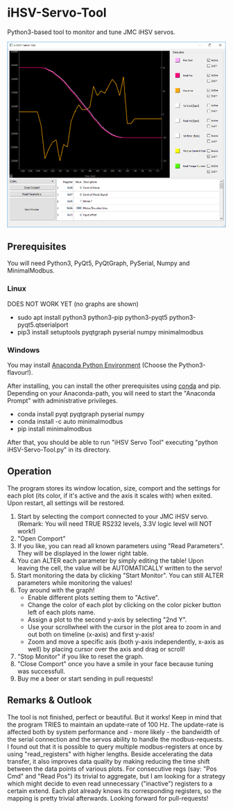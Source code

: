 # iHSV-Servo-Tool

Python3-based tool to monitor and tune JMC iHSV servos.

![alt text](screenshot.png "Screenshot")

## Prerequisites

You will need Python3, PyQt5, PyQtGraph, PySerial, Numpy and MinimalModbus.

### Linux

DOES NOT WORK YET (no graphs are shown)
* sudo apt install python3 python3-pip python3-pyqt5 python3-pyqt5.qtserialport
* pip3 install setuptools pyqtgraph pyserial numpy minimalmodbus

### Windows

You may install [Anaconda Python Environment](https://conda.io/docs/user-guide/install/index.html "Anaconda Website") (Choose the Python3-flavour!).

After installing, you can install the other prerequisites using [conda](https://conda.io/docs/user-guide/tasks/manage-pkgs.html) and pip. Depending on your Anaconda-path, you will need to start the "Anaconda Prompt" with administrative privileges.
* conda install pyqt pyqtgraph pyserial numpy
* conda install -c auto minimalmodbus
* pip install minimalmodbus

After that, you should be able to run "iHSV Servo Tool" executing "python iHSV-Servo-Tool.py" in its directory.

## Operation

The program stores its window location, size, comport and the settings for each plot (its color, if it's active and the axis it scales with) when exited. Upon restart, all settings will be restored.

1. Start by selecting the comport connected to your JMC iHSV servo. (Remark: You will need TRUE RS232 levels, 3.3V logic level will NOT work!)
2. "Open Comport"
3. If you like, you can read all known parameters using "Read Parameters". They will be displayed in the lower right table.
4. You can ALTER each parameter by simply editing the table! Upon leaving the cell, the value will be AUTOMATICALLY written to the servo!
5. Start monitoring the data by clicking "Start Monitor". You can still ALTER parameters while monitoring the values!
6. Toy around with the graph!
    * Enable different plots setting them to "Active".
    * Change the color of each plot by clicking on the color picker button left of each plots name.
    * Assign a plot to the second y-axis by selecting "2nd Y".
    * Use your scrollwheel with the cursor in the plot area to zoom in and out both on timeline (x-axis) and first y-axis!
    * Zoom and move a specific axis (both y-axis independently, x-axis as well) by placing cursor over the axis and drag or scroll!
7. "Stop  Monitor" if you like to reset the graph.
8. "Close Comport" once you have a smile in your face because tuning was successfull.
9. Buy me a beer or start sending in pull requests!

## Remarks & Outlook

The tool is not finished, perfect or beautiful. But it works! Keep in mind that the program TRIES to maintain an update-rate of 100 Hz. The update-rate is affected both by system performance and - more likely - the bandwidth of the serial connection and the servos ability to handle the modbus-requests. I found out that it is possible to query multiple modbus-registers at once by using "read_registers" with higher lengths. Beside accelerating the data transfer, it also improves data quality by making reducing the time shift between the data points of various plots. For consecutive regs (say: "Pos Cmd" and "Read Pos") its trivial to aggregate, but I am looking for a strategy which might decide to even read unnecessary ("inactive") registers to a certain extend. Each plot already knows its corresponding registers, so the mapping is pretty trivial afterwards. Looking forward for pull-requests!
